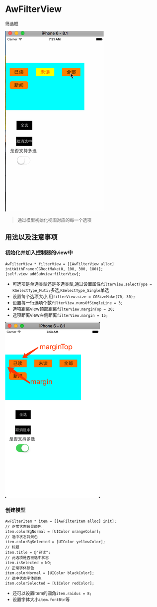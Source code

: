# AwFilterView
筛选框


![image](https://github.com/adampei/AwFilterView/blob/master/images/Untitled.gif)

> 通过模型初始化视图对应的每一个选项

## 用法以及注意事项

### 初始化并加入控制器的view中

```objc
AwFilterView * filterView = [[AwFilterView alloc] initWithFrame:CGRectMake(0, 100, 300, 180)];
[self.view addSubview:filterView];
```

* 可选项是单选类型还是多选类型,通过设置属性`filterView.selectType = KSelectType_Muti;`多选,`KSelectType_Single`单选
* 设置每个选项大小,用`filterView.size = CGSizeMake(70, 30);`
* 设置每一行选项个数`filterView.numsOfSingleLine = 3;`
* 选项距离view顶部距离`filterView.marginTop = 20;`
* 选项距离view左侧距离`filterView.margin = 15;`

![image](https://github.com/adampei/AwFilterView/blob/master/images/1.png)

### 创建模型

```objc
AwFilterItem * item = [[AwFilterItem alloc] init];
// 正常状态背景颜色
item.colorBgNormal = [UIColor orangeColor];
// 选中状态背景色
item.colorBgSelected = [UIColor yellowColor];
// 标题
item.title = @"已读";
// 此选项是否被选中状态
item.isSelected = NO;
// 正常字体颜色
item.colorNormal = [UIColor blackColor];
// 选中状态字体颜色
item.colorSelected = [UIColor redColor];
```

* 还可以设置item的圆角`item.raidus = 8;`
* 设置字体大小`item.fontBtn`等


